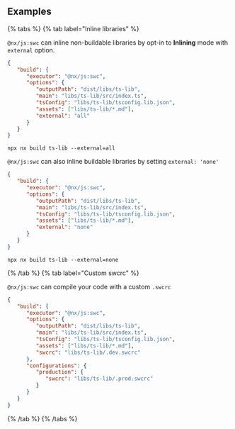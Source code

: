 ## Examples

{% tabs %}
{% tab label="Inline libraries" %}

`@nx/js:swc` can inline non-buildable libraries by opt-in to **Inlining** mode with `external` option.

```json {% fileName="libs/ts-lib/project.json" %}
{
   "build": {
      "executor": "@nx/js:swc",
      "options": {
         "outputPath": "dist/libs/ts-lib",
         "main": "libs/ts-lib/src/index.ts",
         "tsConfig": "libs/ts-lib/tsconfig.lib.json",
         "assets": ["libs/ts-lib/*.md"],
         "external": "all"
      }
   }
}
```

```shell
npx nx build ts-lib --external=all
```

`@nx/js:swc` can also inline buildable libraries by setting `external: 'none'`

```json {% fileName="libs/ts-lib/project.json" %}
{
   "build": {
      "executor": "@nx/js:swc",
      "options": {
         "outputPath": "dist/libs/ts-lib",
         "main": "libs/ts-lib/src/index.ts",
         "tsConfig": "libs/ts-lib/tsconfig.lib.json",
         "assets": ["libs/ts-lib/*.md"],
         "external": "none"
      }
   }
}
```

```shell
npx nx build ts-lib --external=none
```

{% /tab %}
{% tab label="Custom swcrc" %}

`@nx/js:swc` can compile your code with a custom `.swcrc`

```json {% fileName="libs/ts-lib/project.json" %}
{
   "build": {
      "executor": "@nx/js:swc",
      "options": {
         "outputPath": "dist/libs/ts-lib",
         "main": "libs/ts-lib/src/index.ts",
         "tsConfig": "libs/ts-lib/tsconfig.lib.json",
         "assets": ["libs/ts-lib/*.md"],
         "swcrc": "libs/ts-lib/.dev.swcrc"
      },
      "configurations": {
         "production": {
            "swcrc": "libs/ts-lib/.prod.swcrc"
         }
      }
   }
}
```

{% /tab %}
{% /tabs %}
